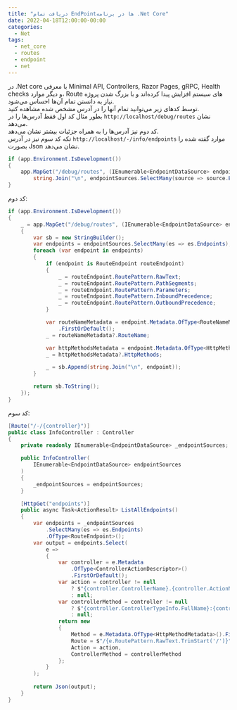 ```yaml
---
title: "دریافت تمام EndPoint‌ها در برنامه .Net Core"
date: 2022-04-18T12:00:00-00:00
categories:
  - Net
tags:
  - net_core
  - routes
  - endpoint
  - net
---
```


در .Net core با معرفی Minimal API, Controllers, Razor Pages, gRPC, Health checks و دیگر موارد، Route های سیستم افزایش پیدا کرده‌اند و با بزرگ شدن پروژه نیاز به دانستن تمام آن‌ها احساس می‌شود.  
توسط کدهای زیر می‌توانید تمام آنها را در آدرس مشخص شده مشاهده کنید.  
بطور مثال کد اول فقط آدرس‌ها را در `http://localhost/debug/routes` نشان می‌دهد.  
کد دوم نیز آدرس‌ها را به همراه جزئیات بیشتر نشان می‌دهد.  
تکه کد سوم نیز در آدرس `http://localhost/-/info/endpoints` موارد گفته شده را بصورت Json نشان می‌دهد.  


```c#
if (app.Environment.IsDevelopment())
{
    app.MapGet("/debug/routes", (IEnumerable<EndpointDataSource> endpointSources) =>
        string.Join("\n", endpointSources.SelectMany(source => source.Endpoints)));
}
```

کد دوم:  

```c#
if (app.Environment.IsDevelopment())
{
    _ = app.MapGet("/debug/routes", (IEnumerable<EndpointDataSource> endpointSources) =>
    {
        var sb = new StringBuilder();
        var endpoints = endpointSources.SelectMany(es => es.Endpoints);
        foreach (var endpoint in endpoints)
        {
            if (endpoint is RouteEndpoint routeEndpoint)
            {
                _ = routeEndpoint.RoutePattern.RawText;
                _ = routeEndpoint.RoutePattern.PathSegments;
                _ = routeEndpoint.RoutePattern.Parameters;
                _ = routeEndpoint.RoutePattern.InboundPrecedence;
                _ = routeEndpoint.RoutePattern.OutboundPrecedence;
            }

            var routeNameMetadata = endpoint.Metadata.OfType<RouteNameMetadata>()
                .FirstOrDefault();
            _ = routeNameMetadata?.RouteName;

            var httpMethodsMetadata = endpoint.Metadata.OfType<HttpMethodMetadata>().FirstOrDefault();
            _ = httpMethodsMetadata?.HttpMethods;

            _ = sb.Append(string.Join("\n", endpoint));
        }

        return sb.ToString();
    });
}
```

کد سوم:  

```c#
[Route("/-/{controller}")]
public class InfoController : Controller
{
    private readonly IEnumerable<EndpointDataSource> _endpointSources;

    public InfoController(
        IEnumerable<EndpointDataSource> endpointSources
    )
    {
        _endpointSources = endpointSources;
    }

    [HttpGet("endpoints")]
    public async Task<ActionResult> ListAllEndpoints()
    {
        var endpoints = _endpointSources
            .SelectMany(es => es.Endpoints)
            .OfType<RouteEndpoint>();
        var output = endpoints.Select(
            e =>
            {
                var controller = e.Metadata
                    .OfType<ControllerActionDescriptor>()
                    .FirstOrDefault();
                var action = controller != null
                    ? $"{controller.ControllerName}.{controller.ActionName}"
                    : null;
                var controllerMethod = controller != null
                    ? $"{controller.ControllerTypeInfo.FullName}:{controller.MethodInfo.Name}"
                    : null;
                return new
                {
                    Method = e.Metadata.OfType<HttpMethodMetadata>().FirstOrDefault()?.HttpMethods?[0],
                    Route = $"/{e.RoutePattern.RawText.TrimStart('/')}",
                    Action = action,
                    ControllerMethod = controllerMethod
                };
            }
        );
        
        return Json(output);
    }
}
```